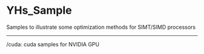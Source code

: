 # YHs_Sample

Samples to illustrate some optimization methods for SIMT/SIMD processors

---

/cuda: cuda samples for NVIDIA GPU
